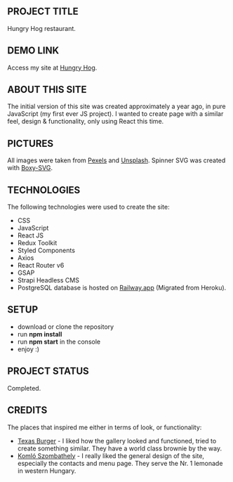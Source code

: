 ## PROJECT TITLE

Hungry Hog restaurant.

## DEMO LINK

Access my site at [Hungry Hog](https://www.hungryhog.netlify.app).

## ABOUT THIS SITE

The initial version of this site was created approximately a year ago, in pure JavaScript (my first ever JS project). I wanted to create page with a similar feel, design & functionality, only using React this time.

## PICTURES

All images were taken from [Pexels](https://www.pexels.com) and [Unsplash](https://unsplash.com). Spinner SVG was created with [Boxy-SVG](https://boxy-svg.com).

## TECHNOLOGIES

The following technologies were used to create the site:

- CSS
- JavaScript
- React JS
- Redux Toolkit
- Styled Components
- Axios
- React Router v6
- GSAP
- Strapi Headless CMS
- PostgreSQL database is hosted on [Railway.app](https://railway.app) (Migrated from Heroku).

## SETUP

- download or clone the repository
- run **npm install**
- run **npm start** in the console
- enjoy :)

## PROJECT STATUS

Completed.

## CREDITS

The places that inspired me either in terms of look, or functionality:

- [Texas Burger](http://www.texasburger.hu) - I liked how the gallery looked and functioned, tried to create something similar. They have a world class brownie by the way.
- [Komló Szombathely](https://komloszombathely.hu) - I really liked the general design of the site, especially the contacts and menu page. They serve the Nr. 1 lemonade in western Hungary.
